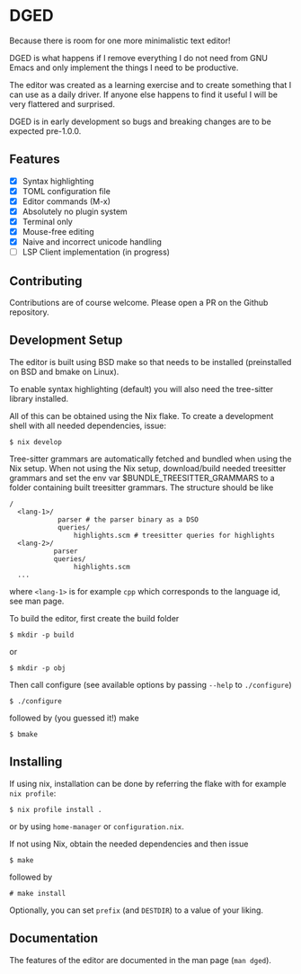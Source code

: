 # DGED

Because there is room for one more minimalistic text editor!

DGED is what happens if I remove everything I do not need from
GNU Emacs and only implement the things I need to be productive.

The editor was created as a learning exercise and to create something that I
can use as a daily driver. If anyone else happens to find it useful I will
be very flattered and surprised.

DGED is in early development so bugs and breaking changes are to be
expected pre-1.0.0.

## Features

- [x] Syntax highlighting
- [x] TOML configuration file
- [x] Editor commands (M-x)
- [x] Absolutely no plugin system
- [x] Terminal only
- [x] Mouse-free editing
- [x] Naive and incorrect unicode handling
- [ ] LSP Client implementation (in progress)

## Contributing

Contributions are of course welcome. Please open a PR on the Github repository.

## Development Setup

The editor is built using BSD make so that needs to be installed (preinstalled on BSD and bmake on Linux).

To enable syntax highlighting (default) you will also need the tree-sitter library
installed.

All of this can be obtained using the Nix flake. To create a development shell with all
needed dependencies, issue:

```
$ nix develop
```

Tree-sitter grammars are automatically fetched and bundled when using the Nix setup.
When not using the Nix setup, download/build needed treesitter grammars and set the env
var $BUNDLE_TREESITTER_GRAMMARS to a folder containing built treesitter grammars. The
structure should be like

```
/
  <lang-1>/
            parser # the parser binary as a DSO
            queries/
                highlights.scm # treesitter queries for highlights
  <lang-2>/
           parser
           queries/
                highlights.scm
  ...
```

where `<lang-1>` is for example `cpp` which corresponds to the language id, see man page.

To build the editor, first create the build folder

```
$ mkdir -p build
```

or

```
$ mkdir -p obj
```

Then call configure (see available options by passing `--help` to `./configure`)

```
$ ./configure
```

followed by (you guessed it!) make

```
$ bmake
```

## Installing

If using nix, installation can be done by referring the flake with for example `nix profile`:

```
$ nix profile install .
```

or by using `home-manager` or `configuration.nix`.

If not using Nix, obtain the needed dependencies and then issue

```
$ make
```

followed by

```
# make install
```

Optionally, you can set `prefix` (and `DESTDIR`) to a value of your liking.

## Documentation

The features of the editor are documented in the man page (`man dged`).
